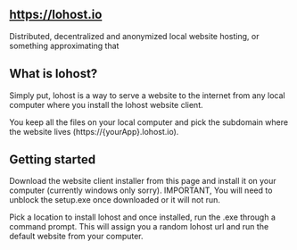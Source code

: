 ## https://lohost.io
Distributed, decentralized and anonymized local website hosting, or something approximating that

## What is lohost?
Simply put, lohost is a way to serve a website to the internet from any local computer where you install the lohost website client.

You keep all the files on your local computer and pick the subdomain where the website lives (https://{yourApp}.lohost.io).

## Getting started
Download the website client installer from this page and install it on your computer (currently windows only sorry). IMPORTANT, You will need to unblock the setup.exe once downloaded or it will not run.

Pick a location to install lohost and once installed, run the .exe through a command prompt. This will assign you a random lohost url and run the default website from your computer.
